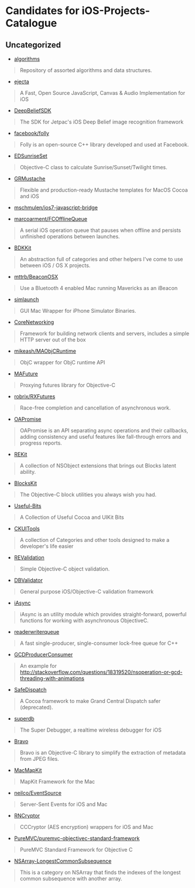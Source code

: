 Candidates for iOS-Projects-Catalogue
=====================================

## Uncategorized

* [algorithms](https://github.com/davidreynolds/algorithms)

> Repository of assorted algorithms and data structures.

* [ejecta](http://impactjs.com/ejecta)

> A Fast, Open Source JavaScript, Canvas & Audio Implementation for iOS

* [DeepBeliefSDK](https://github.com/jetpacapp/DeepBeliefSDK)

> The SDK for Jetpac's iOS Deep Belief image recognition framework

* [facebook/folly](https://github.com/facebook/folly)

> Folly is an open-source C++ library developed and used at Facebook.

* [EDSunriseSet](https://github.com/erndev/EDSunriseSet)

> Objective-C class to calculate Sunrise/Sunset/Twilight times.

* [GRMustache](https://github.com/groue/GRMustache)

> Flexible and production-ready Mustache templates for MacOS Cocoa and
iOS

* [mschmulen/ios7-javascript-bridge](https://github.com/mschmulen/ios7-javascript-bridge)

* [marcoarment/FCOfflineQueue](https://github.com/marcoarment/FCOfflineQueue)

> A serial iOS operation queue that pauses when offline and persists
unfinished operations between launches.

* [BDKKit](https://github.com/kreeger/BDKKit)

> An abstraction full of categories and other helpers I've come to use
between iOS / OS X projects.

* [mttrb/BeaconOSX](https://github.com/mttrb/BeaconOSX)

> Use a Bluetooth 4 enabled Mac running Mavericks as an iBeacon

* [simlaunch](https://github.com/landonf/simlaunch)

> GUI Mac Wrapper for iPhone Simulator Binaries.

* [CoreNetworking](https://github.com/keithduncan/CoreNetworking)

> Framework for building network clients and servers, includes a simple HTTP server out of the box

* [mikeash/MAObjCRuntime](https://github.com/mikeash/MAObjCRuntime)

> ObjC wrapper for ObjC runtime API

* [MAFuture](https://github.com/mikeash/MAFuture)

> Proxying futures library for Objective-C

* [robrix/RXFutures](https://github.com/robrix/RXFutures)

> Race-free completion and cancellation of asynchronous work.

* [OAPromise](https://github.com/oleganza/OAPromise)

> OAPromise is an API separating async operations and their callbacks,
adding consistency and useful features like fall-through errors and
progress reports.

* [REKit](https://github.com/zuccoi/REKit)

> A collection of NSObject extensions that brings out Blocks latent
ability.

* [BlocksKit](https://github.com/pandamonia/BlocksKit)

> The Objective-C block utilities you always wish you had.

* [Useful-Bits](https://github.com/kevinoneill/Useful-Bits)

> A Collection of Useful Cocoa and UIKit Bits

* [CKUITools](https://github.com/genericspecific/CKUITools)

> A collection of Categories and other tools designed to make a developer's life easier

* [REValidation](https://github.com/romaonthego/REValidation)

> Simple Objective-C object validation.

* [DBValidator](https://github.com/daniel-beard/DBValidator)

> General purpose iOS/Objective-C validation framework

* [iAsync](https://github.com/EmbeddedSources/iAsync)

> iAsync is an utility module which provides straight-forward, powerful
functions for working with asynchronous ObjectiveC.

* [readerwriterqueue](https://github.com/cameron314/readerwriterqueue)

> A fast single-producer, single-consumer lock-free queue for C++

* [GCDProducerConsumer](https://github.com/ipmcc/GCDProducerConsumer)

> An example for http://stackoverflow.com/questions/18319520/nsoperation-or-gcd-threading-with-animations

* [SafeDispatch](https://github.com/jspahrsummers/SafeDispatch)

> A Cocoa framework to make Grand Central Dispatch safer (deprecated).

* [superdb](https://github.com/Shopify/superdb)

> The Super Debugger, a realtime wireless debugger for iOS

* [Bravo](https://github.com/iOSCowboy/Bravo)

> Bravo is an Objective-C library to simplify the extraction of metadata
from JPEG files.

* [MacMapKit](https://github.com/Oomph/MacMapKit)
 
> MapKit Framework for the Mac

* [neilco/EventSource](https://github.com/neilco/EventSource)

> Server-Sent Events for iOS and Mac

* [RNCryptor](https://github.com/rnapier/RNCryptor)

> CCCryptor (AES encryption) wrappers for iOS and Mac

* [PureMVC/puremvc-objectivec-standard-framework](https://github.com/PureMVC/puremvc-objectivec-standard-framework)

> PureMVC Standard Framework for Objective C

* [NSArray-LongestCommonSubsequence](https://github.com/khanlou/NSArray-LongestCommonSubsequence)

> This is a category on NSArray that finds the indexes of the longest
common subsequence with another array.

